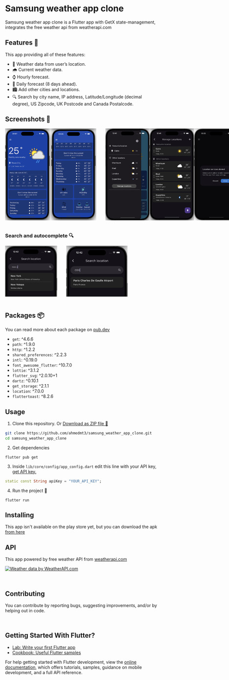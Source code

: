 # Samsung weather app clone

Samsung weather app clone is a Flutter app with GetX state-management, integrates the free weather api from weatherapi.com


## Features 🌟
This app providing all of these features:
- 📍 Weather data from user’s location.
- 🌧️ Current weather data.
- ⌚ Hourly forecast.
- 📆 Daily forecast (8 days ahead).
- 🏙️ Add other cities and locations.
- 🔍 Search by city name, IP address, Latitude/Longitude (decimal degree), US Zipcode, UK Postcode and Canada Postalcode.

## Screenshots 📸

<div style="display: flex;">
  <img src="assets/screenshots/home2.png" alt="Texas Cairo Weather Screenshot" height="300">
   <img src="assets/screenshots/details.png" alt="Details Home Page" height="300" style="margin-right: 30px;">
   <img src="assets/screenshots/drawer.png" alt="Drawer Screenshot" height="300">
   <img src="assets/screenshots/locations_view.png" alt="Locations View" height="300">
   <img src="assets/screenshots/dialog.png" alt="Alert Dialog" height="300">
   <img src="assets/screenshots/search.png" alt="Search Page" height="300" style="margin-right: 30px;">
</div>
<br>

### Search and autocomplete 🔍

<div style="display: flex;">
  <img src="assets/screenshots/search1.png" alt="Search Page" width="170" style="margin-right: 30px;">
  <img src="assets/screenshots/search2.png" alt="Search Page" width="200">
</div>
<br>

## Packages 📦
You can read more about each package on [pub.dev](https://www.pub.dev)

- `get`: ^4.6.6
- `path`: ^1.9.0
- `http`: ^1.2.2
- `shared_preferences`: ^2.2.3
- `intl`: ^0.19.0
- `font_awesome_flutter`: ^10.7.0
- `lottie`: ^3.1.2
- `flutter_svg`: ^2.0.10+1
- `dartz`: ^0.10.1
- `get_storage`: ^2.1.1
- `location`: ^7.0.0
- `fluttertoast`: ^8.2.6

## Usage
1. Clone this repository. Or [Download as ZIP file 📁](https://github.com/ahmedmt3/samsung_weather_app_clone/archive/refs/heads/main.zip)
```bash
git clone https://github.com/ahmedmt3/samsung_weather_app_clone.git
cd samsung_weather_app_clone
```
2. Get dependencies

```
flutter pub get
```

3. Inside `lib/core/config/app_config.dart` edit this line with your API key, [get API key.](https://www.weatherapi.com/login.aspx)
```dart
static const String apiKey = "YOUR_API_KEY";
```

4. Run the project 🎉
```
flutter run
```

## Installing
This app isn't available on the play store yet, but you can download the apk [from here]()

## API
This app powered by free weather API from [weatherapi.com](https://www.weatherapi.com)

<a href="https://www.weatherapi.com/" title="Free Weather API"><img src='https://cdn.weatherapi.com/v4/images/weatherapi_logo.png' alt="Weather data by WeatherAPI.com" border="0"></a>

<br>

## Contributing
You can contribute by reporting bugs, suggesting improvements, and/or by helping out in code.

</br>

## Getting Started With Flutter?

- [Lab: Write your first Flutter app](https://docs.flutter.dev/get-started/codelab)
- [Cookbook: Useful Flutter samples](https://docs.flutter.dev/cookbook)

For help getting started with Flutter development, view the
[online documentation](https://docs.flutter.dev/), which offers tutorials,
samples, guidance on mobile development, and a full API reference.
